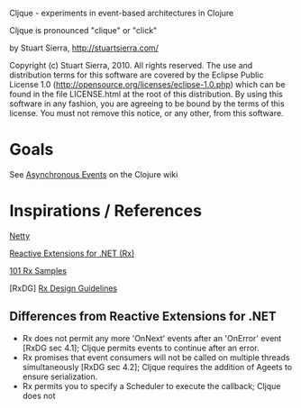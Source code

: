 Cljque - experiments in event-based architectures in Clojure

Cljque is pronounced "clique" or "click"

by Stuart Sierra, http://stuartsierra.com/

Copyright (c) Stuart Sierra, 2010. All rights reserved.  The use and
distribution terms for this software are covered by the Eclipse Public
License 1.0 (http://opensource.org/licenses/eclipse-1.0.php) which can
be found in the file LICENSE.html at the root of this distribution.
By using this software in any fashion, you are agreeing to be bound by
the terms of this license.  You must not remove this notice, or any
other, from this software.


Goals
========================================

See [Asynchronous Events](http://dev.clojure.org/display/design/Asynchronous+Events) on the Clojure wiki


Inspirations / References
========================================

[Netty](http://www.jboss.org/netty)

[Reactive Extensions for .NET (Rx)](http://msdn.microsoft.com/en-us/devlabs/ee794896)

[101 Rx Samples](http://rxwiki.wikidot.com/101samples)

[RxDG] [Rx Design Guidelines](http://blogs.msdn.com/b/rxteam/archive/2010/10/28/rx-design-guidelines.aspx)


Differences from Reactive Extensions for .NET
------------------------------------------------------------

* Rx does not permit any more 'OnNext' events after an 'OnError' event [RxDG sec 4.1]; Cljque permits events to continue after an error.
* Rx promises that event consumers will not be called on multiple threads simultaneously [RxDG sec 4.2]; Cljque requires the addition of Ageets to ensure serialization.
* Rx permits you to specify a Scheduler to execute the callback; Cljque does not